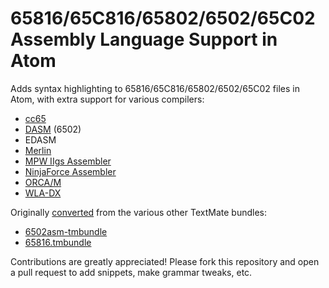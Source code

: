 # 65816/65C816/65802/6502/65C02 Assembly Language Support in Atom

Adds syntax highlighting to 65816/65C816/65802/6502/65C02 files in Atom, with extra support for various compilers:

 - [cc65](http://oliverschmidt.github.io/cc65/)
 - [DASM](http://dasm-dillon.sourceforge.net/) (6502)
 - EDASM
 - [Merlin](http://en.wikipedia.org/wiki/Merlin_(assembler))
 - [MPW IIgs Assembler](http://store.16sector.com/index.php?main_page=product_info&products_id=24)
 - [NinjaForce Assembler](http://www.ninjaforce.com/html/products_nf_assembler.html)
 - [ORCA/M](http://www.byteworks.us/Byte_Works/Products.html)
 - [WLA-DX](http://www.villehelin.com/wla.html)

Originally [converted](http://atom.io/docs/latest/converting-a-text-mate-bundle)
from the various other TextMate bundles:

 - [6502asm-tmbundle](https://github.com/adamv/6502asm-tmbundle)
 - [65816.tmbundle](https://github.com/ksherlock/65816.tmbundle)

Contributions are greatly appreciated! Please fork this repository and open a
pull request to add snippets, make grammar tweaks, etc.
